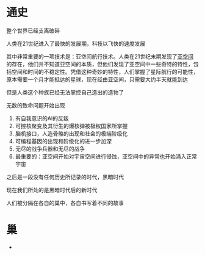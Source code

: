 # 通史
整个世界已经支离破碎

人类在21世纪进入了最快的发展期，科技以飞快的速度发展

其中非常重要的一项技术是：亚空间航行技术。人类在21世纪末期发现了[亚空间](Z/亚空间/.md)的存在，他们并不知道亚空间的本质，但他们发现了亚空间中一些奇特的特性，包括空间和时间的不稳定性。凭借这种奇妙的特性，人们掌握了星际航行的可能性，原本需要一个月才能抵达的星球，现在经由亚空间，只需要大约半天就能到达

但是人类这个种族已经无法掌控自己造出的造物了

无数的致命问题开始出现

1. 有自我意识的AI的反叛
2. 可控核聚变及其衍生的爆核弹被极权国家所掌握
3. 脑机接口，人造骨骼的出现和社会的极端阶级化
4. 可编程基因的出现和阶级化的进一步加深
5. 无尽的战争兵器和无尽的战争
6. 最重要的：亚空间开始对宇宙空间进行侵蚀，亚空间中的异常也开始涌入正常宇宙

之后是一段没有任何历史所记录的时代，黑暗时代

现在我们所处的是黑暗时代后的新时代

人们被分隔在各自的巢中，各自书写着不同的故事

# 巢
- 
